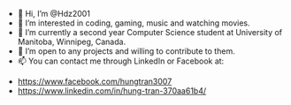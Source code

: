 - 👋 Hi, I’m @Hdz2001
- 👀 I’m interested in coding, gaming, music and watching movies. 
- 🌱 I’m currently a second year Computer Science student at University of Manitoba, Winnipeg, Canada. 
- 💞️ I’m open to any projects and willing to contribute to them.
- 📫 You can contact me through LinkedIn or Facebook at: 
* https://www.facebook.com/hungtran3007
* https://www.linkedin.com/in/hung-tran-370aa61b4/

